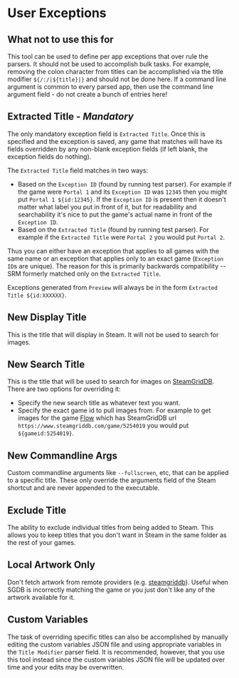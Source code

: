 # User Exceptions
## What not to use this for
This tool can be used to define per app exceptions that over rule the parsers. It should not be used to accomplish bulk tasks. For example, removing the colon character from titles can be accomplished via the title modifier `${/:/|${title}|}` and should not be done here. If a command line argument is common to every parsed app, then use the command line argument field - do not create a bunch of entries here!

## Extracted Title - _Mandatory_
The only mandatory exception field is `Extracted Title`. Once this is specified and the exception is saved, any game that matches will have its fields overridden by any non-blank exception fields (if left blank, the exception fields do nothing).

The `Extracted Title` field matches in two ways:

* Based on the `Exception ID` (found by running test parser). For example if the game were `Portal 1` and its `Exception ID` was `12345` then you might put `Portal 1 ${id:12345}`. If the `Exception ID` is present then it doesn't matter what label you put in front of it, but for readability and searchability it's nice to put the game's actual name in front of the `Exception ID`.
* Based on the `Extracted Title` (found by running test parser). For example if the `Extracted Title` were `Portal 2` you would put `Portal 2`.

Thus you can either have an exception that applies to all games with the same name or an exception that applies only to an exact game (`Exception ID`s are unique). The reason for this is primarily backwards compatibility -- SRM formerly matched only on the `Extracted Title`.

Exceptions generated from `Preview` will always be in the form `Extracted Title ${id:XXXXXX}`.

## New Display Title

This is the title that will display in Steam. It will not be used to search for images.

## New Search Title

This is the title that will be used to search for images on [SteamGridDB](https://www.steamgriddb.com). There are two options for overriding it:

* Specify the new search title as whatever text you want.
* Specify the exact game id to pull images from. For example to get images for the game [Flow](https://www.steamgriddb.com/game/5254019) which has SteamGridDB url `https://www.steamgriddb.com/game/5254019` you would put `${gameid:5254019}`.

## New Commandline Args

Custom commandline arguments like `--fullscreen`, etc, that can be applied to a specific title. These only override the arguments field of the Steam shortcut and are never appended to the executable.

## Exclude Title

The ability to exclude individual titles from being added to Steam. This allows you to keep titles that you don't want in Steam in the same folder as the rest of your games.

## Local Artwork Only

Don't fetch artwork from remote providers (e.g. [steamgriddb](https://www.steamgriddb.com)). Useful when SGDB is incorrectly matching the game or you just don't like any of the artwork available for it.

## Custom Variables
The task of overriding specific titles can also be accomplished by manually editing the custom variables JSON file and using appropriate variables in the `Title Modifier` parser field. It is recommended, however, that you use this tool instead since the custom variables JSON file will be updated over time and your edits may be overwritten.
